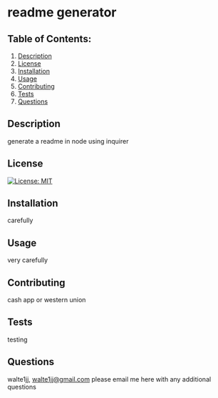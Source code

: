 # readme generator

  ## Table of Contents:
  1.  [Description](#description)
  2.  [License](#license)
  3.  [Installation](#installation)
  4.  [Usage](#usage)
  5.  [Contributing](#contributing)
  6.  [Tests](#tests)
  7.  [Questions](#questions)


  ## Description
  generate a readme in node using inquirer

  ## License
  [![License: MIT](https://img.shields.io/badge/License-MIT-yellow.svg)](https://opensource.org/licenses/MIT)

  ## Installation
  carefully

  ## Usage
  very carefully

  ## Contributing
  cash app or western union

  ## Tests
  testing

  ## Questions
  walte1jj,
  walte1jj@gmail.com please email me here with any additional questions